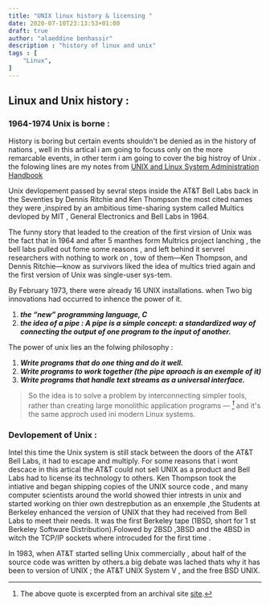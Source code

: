 ```yaml
---
title: "UNIX linux history & licensing "
date: 2020-07-10T23:13:53+01:00
draft: true
author: "alaeddine benhassir"
description : "history of linux and unix"
tags : [
    "Linux",
]
---
```


## Linux and Unix history : 

### 1964-1974 Unix is borne : 

 History is boring but  certain events shouldn't be denied as in the history of nations , well in this artical i am going to focuss only on the more remarcable events,
in other term  i am going to cover the big histroy of Unix . the folowing lines are my notes from [ UNIX and Linux System Administration Handbook ](https://www.amazon.com/UNIX-Linux-System-Administration-Handbook/dp/0134277554)

Unix devlopement passed by sevral steps inside the AT&T Bell Labs back in the Seventies by Dennis Ritchie and Ken Thompson the most cited names they were ,inspired by an ambitious time-sharing system called Multics devloped by MIT , General Electronics and Bell Labs in 1964.

The funny story that leaded  to the creation of the first virsion of Unix was the fact that in 1964 and after 5 manthes form Multrics project lanching , the bell labs pulled out fome some reasons , and left behind it servrel researchers with nothing to work on , tow of them—Ken Thompson, and Dennis Ritchie—know as survivors  liked the idea of multics tried again and the first version of Unix was single-user sys-tem.

By February 1973, there were already 16 UNIX installations. when Two big innovations had occurred to inhence the power of it.
1. ***the “new” programming language, C***
2. ***the idea of a pipe : A pipe is a simple concept: a standardized way of connecting the output of one program to the input of another.***


The power of unix lies an the folwing philosophy : 

1. ***Write programs that do one thing and do it well.***
2. ***Write programs to work together (the pipe aproach is an exemple of it)***
3. ***Write programs that handle text streams as a universal interface.***

>So the idea is to solve a problem by interconnecting simpler tools, rather than creating large 
> monolithic application programs — <cite>[^1]</cite> and it's the same approch used ini modern Linux systems.
> 
[^1]: The above quote is excerpted from  an archival site [site](https://s3-us-west-2.amazonaws.com/belllabs-microsite-unixhistory/index.html).



### Devlopement of Unix :

Intel this time the Unix system is still stack between the doors of the AT&T Bell Labs, it had to escape and multiply. For some reasons that i wont descace in this artical the AT&T could not sell UNIX as a product and Bell Labs had to license its technology to others.  Ken Thompson took the intiative and began shipping copies of the UNIX source code , and many computer scientists around the world showed thier intrests in unix and started working on thier own destrepbution as an enxemple ,the  Students at Berkeley enhanced the version of UNIX that they had received from Bell Labs to meet their needs. It was the first Berkeley tape (1BSD, short for 1 st Berkeley Software Distribution).Folowed by 2BSD ,3BSD and the 4BSD in witch the  TCP/IP sockets where introcuded for the first time .

In 1983, when AT&T started selling Unix commercially , about half of the source code was written by others.a big debate was lached thats why it has been to version of UNIX ; the AT&T UNIX System V , and the free BSD UNIX. 
